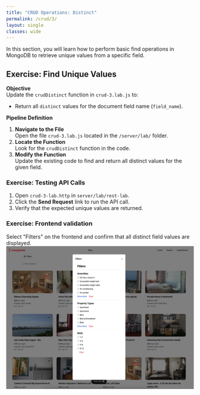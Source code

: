 ```yaml
---
title: "CRUD Operations: Distinct"
permalink: /crud/3/
layout: single
classes: wide
---
```


In this section, you will learn how to perform basic find operations in MongoDB to retrieve unique values from a specific field.

## Exercise: Find Unique Values

**Objective**  
Update the `crudDistinct` function in `crud-3.lab.js` to:
- Return all `distinct` values for the document field name (`field_name`).

**Pipeline Definition**  
1. **Navigate to the File**  
   Open the file `crud-3.lab.js` located in the `/server/lab/` folder.
2. **Locate the Function**  
   Look for the `crudDistinct` function in the code.
3. **Modify the Function**  
   Update the existing code to find and return all distinct values for the given field.

### Exercise: Testing API Calls
1. Open `crud-3-lab.http` in `server/lab/rest-lab`.
2. Click the **Send Request** link to run the API call.
3. Verify that the expected unique values are returned.

### Exercise: Frontend validation
Select "Filters" on the frontend and confirm that all distinct field values are displayed.
![crud-3-lab](../../assets/images/crud-3-lab.png)
